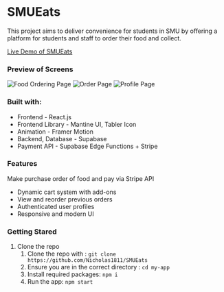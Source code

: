 
# SMUEats
This project aims to deliver convenience for students in SMU by offering a platform for students and staff to order their food and collect.

 [Live Demo of SMUEats](https://smu-eats.vercel.app/)

### Preview of Screens
![Food Ordering Page](https://emmwtceslmtkkjpujrtk.supabase.co/storage/v1/object/public/logo//Screenshot%202025-08-05%20at%2018.30.39.png)
![Order Page](https://emmwtceslmtkkjpujrtk.supabase.co/storage/v1/object/public/logo//Screenshot%202025-08-05%20at%2018.30.51.png)
![Profile Page](https://emmwtceslmtkkjpujrtk.supabase.co/storage/v1/object/public/logo//Screenshot%202025-08-05%20at%2018.31.00.png)


### Built with:
- Frontend - React.js
- Frontend Library - Mantine UI, Tabler Icon
- Animation - Framer Motion
- Backend, Database - Supabase
- Payment API - Supabase Edge Functions + Stripe

### Features

Make purchase order of food and pay via Stripe API
- Dynamic cart system with add-ons
- View and reorder previous orders
- Authenticated user profiles
- Responsive and modern UI

### Getting Stared
1. Clone the repo 
	1. Clone the repo with : ```git clone https://github.com/Nicholas1811/SMUEats```
	2. Ensure you are in the correct directory : `cd my-app`
	3. Install required packages: `npm i`
	4. Run the app: `npm start`
